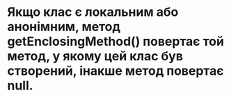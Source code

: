 # Якщо клас є локальним або анонімним, метод getEnclosingMethod() повертає той метод, у якому цей клас був створений, інакше метод повертає null.